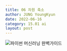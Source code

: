 ```yaml
---
title: 06 차원 축소
author: JUNG YoungKyun
date: 2022-06-16
category: 15.01 ai
layout: post
---
```


![파이썬 머신러닝 완벽가이드](https://img.shields.io/badge/파이썬_머신러닝_완벽가이드-blue.svg)